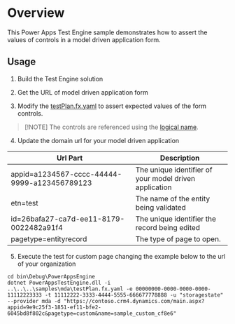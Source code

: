 # Overview

This Power Apps Test Engine sample demonstrates how to assert the values of controls in a model driven application form.

## Usage

1. Build the Test Engine solution

2. Get the URL of model driven application form

3. Modify the [testPlan.fx.yaml](./testPlan.fx.yaml) to assert expected values of the form controls.

  > [!NOTE] The controls are referenced using the [logical name](https://learn.microsoft.com/power-apps/developer/data-platform/entity-metadata#table-names).

4. Update the domain url for your model driven application

| Url Part | Description |
|----------|-------------|
| appid=a1234567-cccc-44444-9999-a123456789123 | The unique identifier of your model driven application |
| etn=test | The name of the entity being validated |
| id=26bafa27-ca7d-ee11-8179-0022482a91f4 | The unique identifier the record being edited |
| pagetype=entityrecord | The type of page to open.

5. Execute the test for custom page changing the example below to the url of your organization

```pwsh
cd bin\Debug\PowerAppsEngine
dotnet PowerAppsTestEngine.dll -i ..\..\..\samples\mda\testPlan.fx.yaml -e 00000000-0000-0000-0000-11112223333 -t 11112222-3333-4444-5555-666677778888 -u "storagestate" --provider mda -d "https://contoso.crm4.dynamics.com/main.aspx?appid=9e9c25f3-1851-ef11-bfe2-6045bd8f802c&pagetype=custom&name=sample_custom_cf8e6"
```
